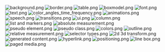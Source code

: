 <p><img alt="                  background.png" src="Языки\CSS\images\background.png">
<img alt="                      border.png" src="Языки\CSS\images\border.png">
<img alt="                       table.png" src="Языки\CSS\images\table.png">
<img alt="                    boxmodel.png" src="Языки\CSS\images\boxmodel.png">
<img alt="                        font.png" src="Языки\CSS\images\font.png">
<img alt="                        text.png" src="Языки\CSS\images\text.png">
<img alt=" color_angles_time_frequency.png" src="Языки\CSS\images\color_angles_time_frequency.png">
<img alt="                  animations.png" src="Языки\CSS\images\animations.png">
<img alt="                      speech.png" src="Языки\CSS\images\speech.png">
<img alt="                 transitions.png" src="Языки\CSS\images\transitions.png">
<img alt="                          ui.png" src="Языки\CSS\images\ui.png">
<img alt="                      column.png" src="Языки\CSS\images\column.png">
<img alt="            list and markers.png" src="Языки\CSS\images\list and markers.png">
<img alt="        absolute measurement.png" src="Языки\CSS\images\absolute measurement.png">
<img alt="              pseudo element.png" src="Языки\CSS\images\pseudo element.png">
<img alt="                pseudo class.png" src="Языки\CSS\images\pseudo class.png">
<img alt="                      colors.png" src="Языки\CSS\images\colors.png">
<img alt="                     outline.png" src="Языки\CSS\images\outline.png">
<img alt="        relative measurement.png" src="Языки\CSS\images\relative measurement.png">
<img alt="              selector types.png" src="Языки\CSS\images\selector types.png">
<img alt="             2d 3d transform.png" src="Языки\CSS\images\2d 3d transform.png">
<img alt="           generated content.png" src="Языки\CSS\images\generated content.png">
<img alt="                   hyperlink.png" src="Языки\CSS\images\hyperlink.png">
<img alt="                 positioning.png" src="Языки\CSS\images\positioning.png">
<img alt="                    line box.png" src="Языки\CSS\images\line box.png">
<img alt="                 paged media.png" src="Языки\CSS\images\paged media.png"></p>